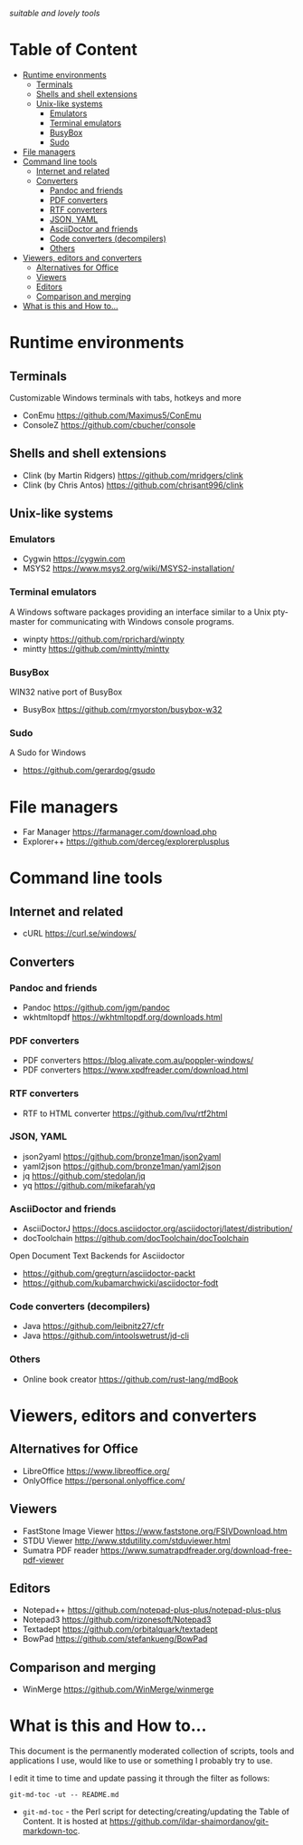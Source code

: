 _suitable and lovely tools_

<!-- toc-begin -->
# Table of Content
* [Runtime environments](#runtime-environments)
  * [Terminals](#terminals)
  * [Shells and shell extensions](#shells-and-shell-extensions)
  * [Unix-like systems](#unix-like-systems)
    * [Emulators](#emulators)
    * [Terminal emulators](#terminal-emulators)
    * [BusyBox](#busybox)
    * [Sudo](#sudo)
* [File managers](#file-managers)
* [Command line tools](#command-line-tools)
  * [Internet and related](#internet-and-related)
  * [Converters](#converters)
    * [Pandoc and friends](#pandoc-and-friends)
    * [PDF converters](#pdf-converters)
    * [RTF converters](#rtf-converters)
    * [JSON, YAML](#json-yaml)
    * [AsciiDoctor and friends](#asciidoctor-and-friends)
    * [Code converters (decompilers)](#code-converters-decompilers)
    * [Others](#others)
* [Viewers, editors and converters](#viewers-editors-and-converters)
  * [Alternatives for Office](#alternatives-for-office)
  * [Viewers](#viewers)
  * [Editors](#editors)
  * [Comparison and merging](#comparison-and-merging)
* [What is this and How to...](#what-is-this-and-how-to)
<!-- toc-end -->

# Runtime environments

## Terminals

Customizable Windows terminals with tabs, hotkeys and more

* ConEmu https://github.com/Maximus5/ConEmu
* ConsoleZ https://github.com/cbucher/console

## Shells and shell extensions

* Clink (by Martin Ridgers) https://github.com/mridgers/clink
* Clink (by Chris Antos) https://github.com/chrisant996/clink

## Unix-like systems

### Emulators

* Cygwin https://cygwin.com
* MSYS2 https://www.msys2.org/wiki/MSYS2-installation/

### Terminal emulators

A Windows software packages providing an interface similar to a Unix pty-master for communicating with Windows console programs.

* winpty https://github.com/rprichard/winpty
* mintty https://github.com/mintty/mintty

### BusyBox

WIN32 native port of BusyBox

* BusyBox https://github.com/rmyorston/busybox-w32

### Sudo

A Sudo for Windows

* https://github.com/gerardog/gsudo

# File managers

* Far Manager https://farmanager.com/download.php
* Explorer++ https://github.com/derceg/explorerplusplus

# Command line tools

## Internet and related

* cURL https://curl.se/windows/

## Converters

### Pandoc and friends

* Pandoc https://github.com/jgm/pandoc
* wkhtmltopdf https://wkhtmltopdf.org/downloads.html

### PDF converters

* PDF converters https://blog.alivate.com.au/poppler-windows/
* PDF converters https://www.xpdfreader.com/download.html

### RTF converters

* RTF to HTML converter https://github.com/lvu/rtf2html

### JSON, YAML

* json2yaml https://github.com/bronze1man/json2yaml
* yaml2json https://github.com/bronze1man/yaml2json
* jq https://github.com/stedolan/jq
* yq https://github.com/mikefarah/yq

### AsciiDoctor and friends

* AsciiDoctorJ https://docs.asciidoctor.org/asciidoctorj/latest/distribution/
* docToolchain https://github.com/docToolchain/docToolchain

Open Document Text Backends for Asciidoctor

* https://github.com/gregturn/asciidoctor-packt
* https://github.com/kubamarchwicki/asciidoctor-fodt

### Code converters (decompilers)

* Java https://github.com/leibnitz27/cfr
* Java https://github.com/intoolswetrust/jd-cli

### Others

* Online book creator https://github.com/rust-lang/mdBook

# Viewers, editors and converters

## Alternatives for Office

* LibreOffice https://www.libreoffice.org/
* OnlyOffice https://personal.onlyoffice.com/

## Viewers

* FastStone Image Viewer https://www.faststone.org/FSIVDownload.htm
* STDU Viewer http://www.stdutility.com/stduviewer.html
* Sumatra PDF reader https://www.sumatrapdfreader.org/download-free-pdf-viewer

## Editors

* Notepad++ https://github.com/notepad-plus-plus/notepad-plus-plus
* Notepad3 https://github.com/rizonesoft/Notepad3
* Textadept https://github.com/orbitalquark/textadept
* BowPad https://github.com/stefankueng/BowPad

## Comparison and merging

* WinMerge https://github.com/WinMerge/winmerge

# What is this and How to...

This document is the permanently moderated collection of scripts, tools and applications I use, would like to use or something I probably try to use.

I edit it time to time and update passing it through the filter as follows:

```
git-md-toc -ut -- README.md
```

* `git-md-toc` - the Perl script for detecting/creating/updating the Table of Content. It is hosted at https://github.com/ildar-shaimordanov/git-markdown-toc.
